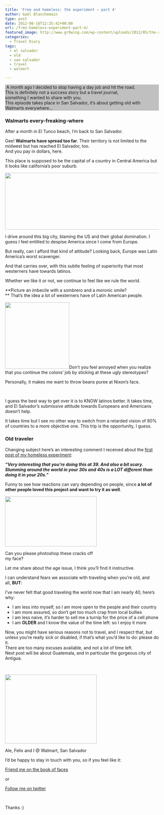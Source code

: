 ```yaml
---
title: 'Free and homeless: the experiment – part 4'
author: Gaël Blanchemain
type: post
date: 2012-06-16T12:35:42+00:00
url: /free-homeless-experiment-part-4/
featured_image: http://www.gr0wing.com/wp-content/uploads/2012/05/the-road-lola.jpg
categories:
  - Travel Diary
tags:
  - el salvador
  - old
  - san salvador
  - travel
  - walmart

---
```

<p style="background-color: silver; background-position: initial initial; background-repeat: initial initial;">
   A month ago I decided to stop having a day job and hit the road.<br /> This is definitely not a success story but a travel journal,<br /> something I wanted to share with you.<br /> This episode takes place in San Salvador, it&#8217;s about getting old with Walmarts everywhere&#8230;
</p>

### Walmarts every-freaking-where

After a month in El Tunco beach, I&#8217;m back to San Salvador.

Gee! **Walmarts have spread too far**. Their territory is not limited to the midwest but has reached El Salvador, too.  
And you pay in dollars, here.

This place is supposed to be the capital of a country in Central America but it looks like california&#8217;s poor suburb.

<!--more-->

[<img class="aligncenter size-full wp-image-2612" title="Wallmart centro america" src="http://www.gr0wing.com/wp-content/uploads/2012/06/Wallmart-centro-america.jpg" alt="" width="600" height="185" srcset="https://www.gr0wing.com/wp-content/uploads/2012/06/Wallmart-centro-america.jpg 600w, https://www.gr0wing.com/wp-content/uploads/2012/06/Wallmart-centro-america-300x92.jpg 300w, https://www.gr0wing.com/wp-content/uploads/2012/06/Wallmart-centro-america-588x181.jpg 588w" sizes="(max-width: 600px) 100vw, 600px" />][1]

I drive around this big city, blaming the US and their global domination. I guess I feel entitled to despise America since I come from Europe.

But really, can I afford that kind of attitude? Looking back, Europe was Latin America&#8217;s worst scavenger.

And that carries over, with this subtle feeling of superiority that most westerners have towards latinos.

Whether we like it or not, we continue to feel like we rule the world.

**Picture an imbecile with a sombrero and a moronic smile?  
** That&#8217;s the idea a lot of westerners have of Latin American people.

<a href="http://markdancey.com/" target="_blank"><img class=" wp-image-2608   alignleft" title="The Mexican" src="http://www.gr0wing.com/wp-content/uploads/2012/06/The-Mexican.jpg" alt="" width="210" height="217" srcset="https://www.gr0wing.com/wp-content/uploads/2012/06/The-Mexican.jpg 300w, https://www.gr0wing.com/wp-content/uploads/2012/06/The-Mexican-290x300.jpg 290w" sizes="(max-width: 210px) 100vw, 210px" /></a>Don&#8217;t you feel annoyed when you realize that you continue the colons&#8217; job by sticking at these ugly stereotypes?

Personally, it makes me want to throw beans puree at Nixon&#8217;s face.

&nbsp;

I guess the best way to get over it is to KNOW latinos better. It takes time, and El Salvador&#8217;s submissive attitude towards Europeans and Americans doesn&#8217;t help.

It takes time but I see no other way to switch from a retarded vision of 80% of countries to a more objective one. This trip is the opportunity, I guess.

### Old traveler

Changing subject here&#8217;s an interesting comment I received about the <a title="Free and homeless: the experiment – part 1" href="http://www.gr0wing.com/free-and-homeless-part-1/" target="_blank">first post of my homeless experiment</a>:

**_&#8220;Very interesting that you&#8217;re doing this at 39. And also a bit scary. Slumming around the world in your 30s and 40s is a LOT different than doing it in your 20s.&#8221;_**

Funny to see how reactions can vary depending on people, since **a lot of other people loved this project and want to try it as well**.

<div id="attachment_2633" style="width: 310px" class="wp-caption alignleft">
  <a href="http://www.gr0wing.com/wp-content/uploads/2012/06/Old.jpg"><img aria-describedby="caption-attachment-2633" class="size-medium wp-image-2633    " title="I'm Old" src="http://www.gr0wing.com/wp-content/uploads/2012/06/Old-300x163.jpg" alt="" width="300" height="163" srcset="https://www.gr0wing.com/wp-content/uploads/2012/06/Old-300x163.jpg 300w, https://www.gr0wing.com/wp-content/uploads/2012/06/Old-588x320.jpg 588w, https://www.gr0wing.com/wp-content/uploads/2012/06/Old.jpg 968w" sizes="(max-width: 300px) 100vw, 300px" /></a>
  
  <p id="caption-attachment-2633" class="wp-caption-text">
    Can you please photoshop these cracks off my face?
  </p>
</div>

Let me share about the age issue, I think you&#8217;ll find it instructive.

I can understand fears we associate with traveling when you&#8217;re old, and all, **BUT**:

I&#8217;ve never felt that good traveling the world now that I am nearly 40, here&#8217;s why:

  * I am less into myself, so I am more open to the people and their country
  * I am more assured, so don&#8217;t get too much crap from local bullies
  * I am less naive, it&#8217;s harder to sell me a turnip for the price of a cell phone
  * I am **OLDER** and I know the value of the time left: so I enjoy it more

<div>
</div>

<div>
  Now, you might have serious reasons not to travel, and I respect that, but unless you&#8217;re really sick or disabled, if that&#8217;s what you&#8217;d like to do: please do it.
</div>

<div>
</div>

<div>
  There are too many excuses available, and not a lot of time left.
</div>

<div>
</div>

<div>
</div>

<div>
  Next post will be about Guatemala, and in particular the gorgeous city of Antigua.
</div>

&nbsp;

<div id="attachment_2637" style="width: 310px" class="wp-caption alignleft">
  <a href="http://www.gr0wing.com/wp-content/uploads/2012/06/Wallmart-Ale-Felix.jpg"><img aria-describedby="caption-attachment-2637" class="size-medium wp-image-2637 " title="Wallmart-Ale-Felix" src="http://www.gr0wing.com/wp-content/uploads/2012/06/Wallmart-Ale-Felix-300x225.jpg" alt="" width="300" height="225" srcset="https://www.gr0wing.com/wp-content/uploads/2012/06/Wallmart-Ale-Felix-300x225.jpg 300w, https://www.gr0wing.com/wp-content/uploads/2012/06/Wallmart-Ale-Felix-588x441.jpg 588w, https://www.gr0wing.com/wp-content/uploads/2012/06/Wallmart-Ale-Felix.jpg 640w" sizes="(max-width: 300px) 100vw, 300px" /></a>
  
  <p id="caption-attachment-2637" class="wp-caption-text">
    Ale, Felix and I @ Walmart, San Salvador
  </p>
</div>

I&#8217;d be happy to stay in touch with you, so if you feel like it:

[Friend me on the book of faces][2]

or

[Follow me on twitter][3]

&nbsp;

Thanks :)

 [1]: http://www.gr0wing.com/wp-content/uploads/2012/06/Wallmart-centro-america.jpg
 [2]: https://www.facebook.com/gael.blanchemain
 [3]: https://twitter.com/#!/gaelblanchemain